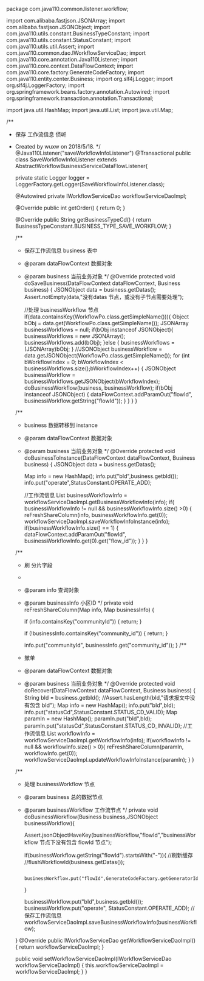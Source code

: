 package com.java110.common.listener.workflow;

import com.alibaba.fastjson.JSONArray;
import com.alibaba.fastjson.JSONObject;
import com.java110.utils.constant.BusinessTypeConstant;
import com.java110.utils.constant.StatusConstant;
import com.java110.utils.util.Assert;
import com.java110.common.dao.IWorkflowServiceDao;
import com.java110.core.annotation.Java110Listener;
import com.java110.core.context.DataFlowContext;
import com.java110.core.factory.GenerateCodeFactory;
import com.java110.entity.center.Business;
import org.slf4j.Logger;
import org.slf4j.LoggerFactory;
import org.springframework.beans.factory.annotation.Autowired;
import org.springframework.transaction.annotation.Transactional;

import java.util.HashMap;
import java.util.List;
import java.util.Map;

/**
 * 保存 工作流信息 侦听
 * Created by wuxw on 2018/5/18.
 */
@Java110Listener("saveWorkflowInfoListener")
@Transactional
public class SaveWorkflowInfoListener extends AbstractWorkflowBusinessServiceDataFlowListener{

    private static Logger logger = LoggerFactory.getLogger(SaveWorkflowInfoListener.class);

    @Autowired
    private IWorkflowServiceDao workflowServiceDaoImpl;

    @Override
    public int getOrder() {
        return 0;
    }

    @Override
    public String getBusinessTypeCd() {
        return BusinessTypeConstant.BUSINESS_TYPE_SAVE_WORKFLOW;
    }

    /**
     * 保存工作流信息 business 表中
     * @param dataFlowContext 数据对象
     * @param business 当前业务对象
     */
    @Override
    protected void doSaveBusiness(DataFlowContext dataFlowContext, Business business) {
        JSONObject data = business.getDatas();
        Assert.notEmpty(data,"没有datas 节点，或没有子节点需要处理");

        //处理 businessWorkflow 节点
        if(data.containsKey(WorkflowPo.class.getSimpleName())){
            Object bObj = data.get(WorkflowPo.class.getSimpleName());
            JSONArray businessWorkflows = null;
            if(bObj instanceof JSONObject){
                businessWorkflows = new JSONArray();
                businessWorkflows.add(bObj);
            }else {
                businessWorkflows = (JSONArray)bObj;
            }
            //JSONObject businessWorkflow = data.getJSONObject(WorkflowPo.class.getSimpleName());
            for (int bWorkflowIndex = 0; bWorkflowIndex < businessWorkflows.size();bWorkflowIndex++) {
                JSONObject businessWorkflow = businessWorkflows.getJSONObject(bWorkflowIndex);
                doBusinessWorkflow(business, businessWorkflow);
                if(bObj instanceof JSONObject) {
                    dataFlowContext.addParamOut("flowId", businessWorkflow.getString("flowId"));
                }
            }
        }
    }

    /**
     * business 数据转移到 instance
     * @param dataFlowContext 数据对象
     * @param business 当前业务对象
     */
    @Override
    protected void doBusinessToInstance(DataFlowContext dataFlowContext, Business business) {
        JSONObject data = business.getDatas();

        Map info = new HashMap();
        info.put("bId",business.getbId());
        info.put("operate",StatusConstant.OPERATE_ADD);

        //工作流信息
        List<Map> businessWorkflowInfo = workflowServiceDaoImpl.getBusinessWorkflowInfo(info);
        if( businessWorkflowInfo != null && businessWorkflowInfo.size() >0) {
            reFreshShareColumn(info, businessWorkflowInfo.get(0));
            workflowServiceDaoImpl.saveWorkflowInfoInstance(info);
            if(businessWorkflowInfo.size() == 1) {
                dataFlowContext.addParamOut("flowId", businessWorkflowInfo.get(0).get("flow_id"));
            }
        }
    }


    /**
     * 刷 分片字段
     *
     * @param info         查询对象
     * @param businessInfo 小区ID
     */
    private void reFreshShareColumn(Map info, Map businessInfo) {

        if (info.containsKey("communityId")) {
            return;
        }

        if (!businessInfo.containsKey("community_id")) {
            return;
        }

        info.put("communityId", businessInfo.get("community_id"));
    }
    /**
     * 撤单
     * @param dataFlowContext 数据对象
     * @param business 当前业务对象
     */
    @Override
    protected void doRecover(DataFlowContext dataFlowContext, Business business) {
        String bId = business.getbId();
        //Assert.hasLength(bId,"请求报文中没有包含 bId");
        Map info = new HashMap();
        info.put("bId",bId);
        info.put("statusCd",StatusConstant.STATUS_CD_VALID);
        Map paramIn = new HashMap();
        paramIn.put("bId",bId);
        paramIn.put("statusCd",StatusConstant.STATUS_CD_INVALID);
        //工作流信息
        List<Map> workflowInfo = workflowServiceDaoImpl.getWorkflowInfo(info);
        if(workflowInfo != null && workflowInfo.size() > 0){
            reFreshShareColumn(paramIn, workflowInfo.get(0));
            workflowServiceDaoImpl.updateWorkflowInfoInstance(paramIn);
        }
    }



    /**
     * 处理 businessWorkflow 节点
     * @param business 总的数据节点
     * @param businessWorkflow 工作流节点
     */
    private void doBusinessWorkflow(Business business,JSONObject businessWorkflow){

        Assert.jsonObjectHaveKey(businessWorkflow,"flowId","businessWorkflow 节点下没有包含 flowId 节点");

        if(businessWorkflow.getString("flowId").startsWith("-")){
            //刷新缓存
            //flushWorkflowId(business.getDatas());

            businessWorkflow.put("flowId",GenerateCodeFactory.getGeneratorId(GenerateCodeFactory.CODE_PREFIX_flowId));

        }

        businessWorkflow.put("bId",business.getbId());
        businessWorkflow.put("operate", StatusConstant.OPERATE_ADD);
        //保存工作流信息
        workflowServiceDaoImpl.saveBusinessWorkflowInfo(businessWorkflow);

    }
    @Override
    public IWorkflowServiceDao getWorkflowServiceDaoImpl() {
        return workflowServiceDaoImpl;
    }

    public void setWorkflowServiceDaoImpl(IWorkflowServiceDao workflowServiceDaoImpl) {
        this.workflowServiceDaoImpl = workflowServiceDaoImpl;
    }
}

